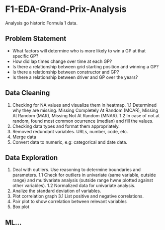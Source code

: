 # F1-EDA-Grand-Prix-Analysis
Analysis go historic Formula 1 data.

## Problem Statement
* What factors will determine who is more likely to win a GP at that specific GP?
* How did lap times change over time at each GP?
* Is there a relationship between grid starting position and winning a GP?
* Is there a relationship between constructor and GP?
* Is there a relationship between driver and GP over the years?

## Data Cleaning

1. Checking for NA values and visualize them in heatmap.
1.1 Determined why they are missing. Missing Completely At Random (MCAR), Missing At Random (MAR), Missing Not At Random (MNAR).
1.2 In case of not at random, found most common ocurrence (median) and fill the values.
2. Checking data types and format them appropriately.
3. Removed redundant variables. URLs, number, code, etc.
4. Merge data
5. Convert data to numeric, e.g: categorical and date data.

## Data Exploration

1. Deal with outliers. Use reasoning to determine boundaries and parameters.
1.1 Check for outliers in univariate (same variable, outside range) and multivariate analysis (outside range hwne plotted against other variables). 
1.2 Normalized data for univariate analysis.
2. Analize the standard deviation of variables.
3. Plot correlation graph
3.1 List positive and negative correlations.
4. Pair plot to show correlation between relevant variables
5. Box plot
        
## ML...
